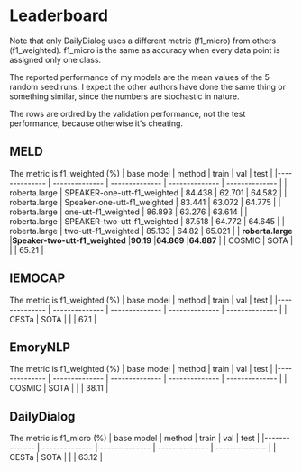 # Leaderboard
Note that only DailyDialog uses a different metric (f1_micro) from others (f1_weighted). f1_micro is the same as accuracy when every data point is assigned only one class.

The reported performance of my models are the mean values of the 5 random seed runs. I expect the other authors have done the same thing or something similar, since the numbers are stochastic in nature.

The rows are ordred by the validation performance, not the test performance, because otherwise it's cheating.

## MELD 
The metric is f1_weighted (%)
|  base model | method | train | val | test |
|-------------- | -------------- | -------------- | -------------- | -------------- | 
| roberta.large | SPEAKER-one-utt-f1_weighted | 84.438 | 62.701 | 64.582 | 
| roberta.large | Speaker-one-utt-f1_weighted | 83.441 | 63.072 | 64.775 | 
| roberta.large | one-utt-f1_weighted | 86.893 | 63.276 | 63.614 | 
| roberta.large | SPEAKER-two-utt-f1_weighted | 87.518 | 64.772 | 64.645 | 
| roberta.large | two-utt-f1_weighted | 85.133 | 64.82 | 65.021 | 
| **roberta.large** |**Speaker-two-utt-f1_weighted** |**90.19** |**64.869** |**64.887** |
| COSMIC | SOTA |   |   | 65.21 |
## IEMOCAP 
The metric is f1_weighted (%)
|  base model | method | train | val | test |
|-------------- | -------------- | -------------- | -------------- | -------------- | 
| CESTa | SOTA |   |   | 67.1 |
## EmoryNLP 
The metric is f1_weighted (%)
|  base model | method | train | val | test |
|-------------- | -------------- | -------------- | -------------- | -------------- | 
| COSMIC | SOTA |   |   | 38.11 |
## DailyDialog 
The metric is f1_micro (%)
|  base model | method | train | val | test |
|-------------- | -------------- | -------------- | -------------- | -------------- | 
| CESTa | SOTA |   |   | 63.12 |
